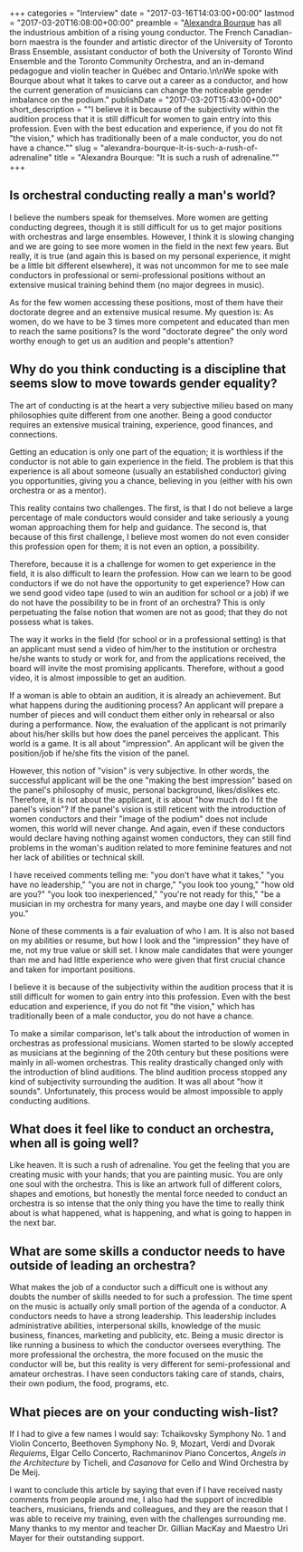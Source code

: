 +++
categories = "Interview"
date = "2017-03-16T14:03:00+00:00"
lastmod = "2017-03-20T16:08:00+00:00"
preamble = "[Alexandra Bourque](/scene/people/alexandra-bourque/) has all the industrious ambition of a rising young conductor. The French Canadian-born maestra is the founder and artistic director of the University of Toronto Brass Ensemble, assistant conductor of both the University of Toronto Wind Ensemble and the Toronto Community Orchestra, and an in-demand pedagogue and violin teacher in Québec and Ontario.\n\nWe spoke with Bourque about what it takes to carve out a career as a conductor, and how the current generation of musicians can change the noticeable gender imbalance on the podium."
publishDate = "2017-03-20T15:43:00+00:00"
short_description = "&quot;I believe it is because of the subjectivity within the audition process that it is still difficult for women to gain entry into this profession. Even with the best education and experience, if you do not fit &quot;the vision,&quot; which has traditionally been of a male conductor, you do not have a chance.&quot;"
slug = "alexandra-bourque-it-is-such-a-rush-of-adrenaline"
title = "Alexandra Bourque: &quot;It is such a rush of adrenaline.&quot;"
+++

## Is orchestral conducting really a man's world?

I believe the numbers speak for themselves. More women are getting conducting degrees, though it is still difficult for us to get major positions with orchestras and large ensembles. However, I think it is slowing changing and we are going to see more women in the field in the next few years. But really, it is true (and again this is based on my personal experience, it might be a little bit different elsewhere), it was not uncommon for me to see male conductors in professional or semi-professional positions without an extensive musical training behind them (no major degrees in music). 

As for the few women accessing these positions, most of them have their doctorate degree and an extensive musical resume. My question is: As women, do we have to be 3 times more competent and educated than men to reach the same positions? Is the word "doctorate degree" the only word worthy enough to get us an audition and people's attention?

## Why do you think conducting is a discipline that seems slow to move towards gender equality?

The art of conducting is at the heart a very subjective milieu based on many philosophies quite different from one another. Being a good conductor requires an extensive musical training, experience, good finances, and connections. 

Getting an education is only one part of the equation; it is worthless if the conductor is not able to gain experience in the field. The problem is that this experience is all about someone (usually an established conductor) giving you opportunities, giving you a chance, believing in you (either with his own orchestra or as a mentor). 

This reality contains two challenges. The first, is that I do not believe a large percentage of male conductors would consider and take seriously a young woman approaching them for help and guidance. The second is, that because of this first challenge, I believe most women do not even consider this profession open for them; it is not even an option, a possibility. 

Therefore, because it is a challenge for women to get experience in the field, it is also difficult to learn the profession. How can we learn to be good conductors if we do not have the opportunity to get experience? How can we send good video tape (used to win an audition for school or a job) if we do not have the possibility to be in front of an orchestra? This is only perpetuating the false notion that women are not as good; that they do not possess what is takes. 

The way it works in the field (for school or in a professional setting) is that an applicant must send a video of him/her to the institution or orchestra he/she wants to study or work for, and from the applications received, the board will invite the most promising applicants. Therefore, without a good video, it is almost impossible to get an audition. 

If a woman is able to obtain an audition, it is already an achievement. But what happens during the auditioning process? An applicant will prepare a number of pieces and will conduct them either only in rehearsal or also during a performance. Now, the evaluation of the applicant is not primarily about his/her skills but how does the panel perceives the applicant. This world is a game. It is all about "impression". An applicant will be given the position/job if he/she fits the vision of the panel. 

However, this notion of "vision" is very subjective. In other words, the successful applicant will be the one "making the best impression" based on the panel's philosophy of music, personal background, likes/dislikes etc. Therefore, it is not about the applicant, it is about "how much do I fit the panel's vision"? If the panel's vision is still reticent with the introduction of women conductors and their "image of the podium" does not include women, this world will never change. And again, even if these conductors would declare having nothing against women conductors, they can still find problems in the woman's audition related to more feminine features and not her lack of abilities or technical skill. 

I have received comments telling me: "you don't have what it takes," "you have no leadership," "you are not in charge," "you look too young," "how old are you?" "you look too inexperienced," "you're not ready for this," "be a musician in my orchestra for many years, and maybe one day I will consider you." 

None of these comments is a fair evaluation of who I am. It is also not based on my abilities or resume, but how I look and the "impression" they have of me, not my true value or skill set. I know male candidates that were younger than me and had little experience who were given that first crucial chance and taken for important positions. 

I believe it is because of the subjectivity within the audition process that it is still difficult for women to gain entry into this profession. Even with the best education and experience, if you do not fit "the vision," which has traditionally been of a male conductor, you do not have a chance. 

To make a similar comparison, let's talk about the introduction of women in orchestras as professional musicians. Women started to be slowly accepted as musicians at the beginning of the 20th century but these positions were mainly in all-women orchestras. This reality drastically changed only with the introduction of blind auditions. The blind audition process stopped any kind of subjectivity surrounding the audition. It was all about "how it sounds". Unfortunately, this process would be almost impossible to apply conducting auditions.

## What does it feel like to conduct an orchestra, when all is going well?

Like heaven. It is such a rush of adrenaline. You get the feeling that you are creating music with your hands; that you are painting music. You are only one soul with the orchestra. This is like an artwork full of different colors, shapes and emotions, but honestly the mental force needed to conduct an orchestra is so intense that the only thing you have the time to really think about is what happened, what is happening, and what is going to happen in the next bar. 

## What are some skills a conductor needs to have outside of leading an orchestra?

What makes the job of a conductor such a difficult one is without any doubts the number of skills needed to for such a profession. The time spent on the music is actually only small portion of the agenda of a conductor. A conductors needs to have a strong leadership. This leadership includes administrative abilities, interpersonal skills, knowledge of the music business, finances, marketing and publicity, etc. Being a music director is like running a business to which the conductor oversees everything. The more professional the orchestra, the more focused on the music the conductor will be, but this reality is very different for semi-professional and amateur orchestras. I have seen conductors taking care of stands, chairs, their own podium, the food, programs, etc.

## What pieces are on your conducting wish-list?

If I had to give a few names I would say: Tchaikovsky Symphony No. 1 and Violin Concerto, Beethoven Symphony No. 9, Mozart, Verdi and Dvorak *Requiems*, Elgar Cello Concerto, Rachmaninov Piano Concertos, *Angels in the Architecture* by Ticheli, and *Casanova* for Cello and Wind Orchestra by De Meij.

I want to conclude this article by saying that even if I have received nasty comments from people around me, I also had the support of incredible teachers, musicians, friends and colleagues, and they are the reason that I was able to receive my training, even with the challenges surrounding me. Many thanks to my mentor and teacher Dr. Gillian MacKay and Maestro Uri Mayer for their outstanding support.
